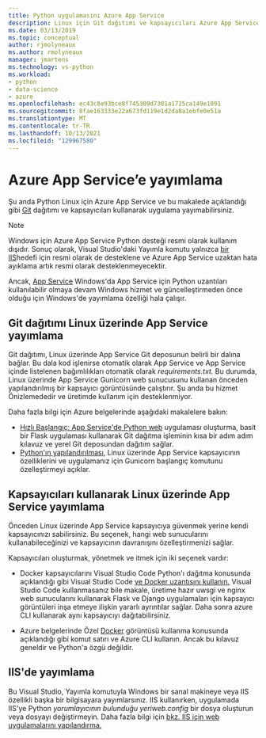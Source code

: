 ```yaml
---
title: Python uygulamasını Azure App Service
description: Linux için Git dağıtımı ve kapsayıcıları Azure App Service IIS'ye dağıtma dahil olmak üzere python uygulamasını yayımlama seçenekleri.
ms.date: 03/13/2019
ms.topic: conceptual
author: rjmolyneaux
ms.author: rmolyneaux
manager: jmartens
ms.technology: vs-python
ms.workload:
- python
- data-science
- azure
ms.openlocfilehash: ec43c8e93bce8f745309d7301a1725ca149e1091
ms.sourcegitcommit: 8fae163333e22a673fd119e1d2da8a1ebfe0e51a
ms.translationtype: MT
ms.contentlocale: tr-TR
ms.lasthandoff: 10/13/2021
ms.locfileid: "129967580"
---
```

# <a name="publish-to-azure-app-service"></a>Azure App Service’e yayımlama

Şu anda Python Linux için Azure App Service ve bu makalede açıklandığı gibi [Git](#publish-to-app-service-on-linux-using-git-deploy) [](#publish-to-app-service-on-linux-using-containers)dağıtımı ve kapsayıcıları kullanarak uygulama yayımabilirsiniz.

> [!Note]
> Windows için Azure App Service Python desteği resmi olarak kullanım dışıdır. Sonuç olarak,  Visual Studio'daki Yayımla komutu yalnızca [bir IIS](#publish-to-iis)hedefi için resmi olarak de desteklene ve Azure App Service uzaktan hata ayıklama artık resmi olarak desteklenmeyecektir.
>
> Ancak, [App Service](publish-to-app-service-windows.md) Windows'da App Service için Python uzantıları kullanılabilir olmaya devam Windows hizmet ve güncelleştirmeden önce olduğu için Windows'de yayımlama özelliği hala çalışır.

## <a name="publish-to-app-service-on-linux-using-git-deploy"></a>Git dağıtımı Linux üzerinde App Service yayımlama

Git dağıtımı, Linux üzerinde App Service Git deposunun belirli bir dalına bağlar. Bu dala kod işlenirse otomatik olarak App Service ve App Service içinde listelenen bağımlılıkları otomatik olarak *requirements.txt.* Bu durumda, Linux üzerinde App Service Gunicorn web sunucusunu kullanan önceden yapılandırılmış bir kapsayıcı görüntüsünde çalıştırır. Şu anda bu hizmet Önizlemededir ve üretimde kullanım için desteklenmiyor.

Daha fazla bilgi için Azure belgelerinde aşağıdaki makalelere bakın:

- [Hızlı Başlangıç: App Service'de Python web](/azure/app-service/containers/quickstart-python?toc=%2Fpython%2Fazure%2FTOC.json) uygulaması oluşturma, basit bir Flask uygulaması kullanarak Git dağıtma işleminin kısa bir adım adım kılavuz ve yerel Git deposundan dağıtım sağlar.
- [Python'ın yapılandırılması,](/azure/app-service/containers/how-to-configure-python) Linux üzerinde App Service kapsayıcının özelliklerini ve uygulamanız için Gunicorn başlangıç komutunu özelleştirmeyi açıklar.

## <a name="publish-to-app-service-on-linux-using-containers"></a>Kapsayıcıları kullanarak Linux üzerinde App Service yayımlama

Önceden Linux üzerinde App Service kapsayıcıya güvenmek yerine kendi kapsayıcınızı sabilirsiniz. Bu seçenek, hangi web sunucularını kullanabileceğinizi ve kapsayıcının davranışını özelleştirmenizi sağlar.

Kapsayıcıları oluşturmak, yönetmek ve itmek için iki seçenek vardır:

- Docker kapsayıcılarını Visual Studio Code Python'ı dağıtma konusunda açıklandığı gibi Visual Studio Code [ve Docker uzantısını kullanın.](https://code.visualstudio.com/docs/python/tutorial-deploy-containers) Visual Studio Code kullanmasanız bile makale, üretime hazır uwsgi ve nginx web sunucularını kullanarak Flask ve Django uygulamaları için kapsayıcı görüntüleri inşa etmeye ilişkin yararlı ayrıntılar sağlar. Daha sonra azure CLI kullanarak aynı kapsayıcıyı dağıtabilirsiniz.

- Azure belgelerinde Özel [Docker](/azure/app-service/containers/tutorial-custom-docker-image) görüntüsü kullanma konusunda açıklandığı gibi komut satırı ve Azure CLI kullanın. Ancak bu kılavuz geneldir ve Python'a özgü değildir.

## <a name="publish-to-iis"></a>IIS'de yayımlama

Bu Visual Studio, Yayımla komutuyla Windows bir sanal makineye veya IIS özellikli  başka bir bilgisayara yayımlarsınız. IIS kullanırken, uygulamada IIS'ye Python *yorumlayıcının bulunduğu yeriweb.config* bir dosya oluşturun veya dosyayı değiştirmeyin. Daha fazla bilgi için [bkz. IIS için web uygulamalarını yapılandırma.](configure-web-apps-for-iis-windows.md)
